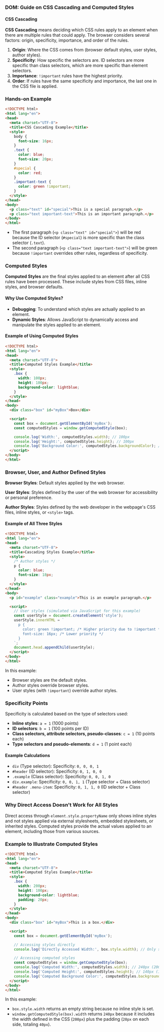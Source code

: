 ### DOM: Guide on CSS Cascading and Computed Styles 

#### CSS Cascading

**CSS Cascading** means deciding which CSS rules apply to an element when there are multiple rules that could apply. The browser considers several factors: origin, specificity, importance, and order of the rules.

1. **Origin**: Where the CSS comes from (browser default styles, user styles, author styles).
2. **Specificity**: How specific the selectors are. ID selectors are more specific than class selectors, which are more specific than element selectors.
3. **Importance**: `!important` rules have the highest priority.
4. **Order**: If rules have the same specificity and importance, the last one in the CSS file is applied.

### Hands-on Example

```html
<!DOCTYPE html>
<html lang="en">
<head>
  <meta charset="UTF-8">
  <title>CSS Cascading Example</title>
  <style>
    body {
      font-size: 16px;
    }
    .text {
      color: blue;
      font-size: 20px;
    }
    #special {
      color: red;
    }
    .important-text {
      color: green !important;
    }
  </style>
</head>
<body>
  <p class="text" id="special">This is a special paragraph.</p>
  <p class="text important-text">This is an important paragraph.</p>
</body>
</html>
```

- The first paragraph (`<p class="text" id="special">`) will be red because the ID selector (`#special`) is more specific than the class selector (`.text`).
- The second paragraph (`<p class="text important-text">`) will be green because `!important` overrides other rules, regardless of specificity.

### Computed Styles

**Computed Styles** are the final styles applied to an element after all CSS rules have been processed. These include styles from CSS files, inline styles, and browser defaults.

#### Why Use Computed Styles?

- **Debugging**: To understand which styles are actually applied to an element.
- **Dynamic Styles**: Allows JavaScript to dynamically access and manipulate the styles applied to an element.

#### Example of Using Computed Styles

```html
<!DOCTYPE html>
<html lang="en">
<head>
  <meta charset="UTF-8">
  <title>Computed Styles Example</title>
  <style>
    .box {
      width: 100px;
      height: 100px;
      background-color: lightblue;
    }
  </style>
</head>
<body>
  <div class="box" id="myBox">Box</div>

  <script>
    const box = document.getElementById('myBox');
    const computedStyles = window.getComputedStyle(box);

    console.log('Width:', computedStyles.width); // 100px
    console.log('Height:', computedStyles.height); // 100px
    console.log('Background Color:', computedStyles.backgroundColor); // lightblue
  </script>
</body>
</html>
```

### Browser, User, and Author Defined Styles

**Browser Styles**: Default styles applied by the web browser.

**User Styles**: Styles defined by the user of the web browser for accessibility or personal preference.

**Author Styles**: Styles defined by the web developer in the webpage's CSS files, inline styles, or `<style>` tags.

#### Example of All Three Styles

```html
<!DOCTYPE html>
<html lang="en">
<head>
  <meta charset="UTF-8">
  <title>Cascading Styles Example</title>
  <style>
    /* Author styles */
    p {
      color: blue;
      font-size: 18px;
    }
  </style>
</head>
<body>
  <p id="example" class="example">This is an example paragraph.</p>

  <script>
    // User styles (simulated via JavaScript for this example)
    const userStyle = document.createElement('style');
    userStyle.innerHTML = `
      p {
        color: green !important; /* Higher priority due to !important */
        font-size: 16px; /* Lower priority */
      }
    `;
    document.head.appendChild(userStyle);
  </script>
</body>
</html>
```

In this example:
- Browser styles are the default styles.
- Author styles override browser styles.
- User styles (with `!important`) override author styles.

### Specificity Points

Specificity is calculated based on the type of selectors used:
- **Inline styles**: `a = 1` (1000 points)
- **ID selectors**: `b = 1` (100 points per ID)
- **Class selectors, attribute selectors, pseudo-classes**: `c = 1` (10 points each)
- **Type selectors and pseudo-elements**: `d = 1` (1 point each)

#### Example Calculations

- `div` (Type selector): Specificity: `0, 0, 0, 1`
- `#header` (ID selector): Specificity: `0, 1, 0, 0`
- `.example` (Class selector): Specificity: `0, 0, 1, 0`
- `div.example`: Specificity: `0, 0, 1, 1` (Type selector + Class selector)
- `#header .menu-item`: Specificity: `0, 1, 1, 0` (ID selector + Class selector)

### Why Direct Access Doesn't Work for All Styles

Direct access through `element.style.propertyName` only shows inline styles and not styles applied via external stylesheets, embedded stylesheets, or inherited styles. Computed styles provide the actual values applied to an element, including those from various sources.

### Example to Illustrate Computed Styles

```html
<!DOCTYPE html>
<html lang="en">
<head>
  <meta charset="UTF-8">
  <title>Computed Styles Example</title>
  <style>
    .box {
      width: 200px;
      height: 100px;
      background-color: lightblue;
      padding: 20px;
    }
  </style>
</head>
<body>
  <div class="box" id="myBox">This is a box.</div>

  <script>
    const box = document.getElementById('myBox');

    // Accessing styles directly
    console.log('Directly Accessed Width:', box.style.width); // Only shows inline style, empty here

    // Accessing computed styles
    const computedStyles = window.getComputedStyle(box);
    console.log('Computed Width:', computedStyles.width); // 240px (200px width + 40px padding)
    console.log('Computed Height:', computedStyles.height); // 140px (100px height + 40px padding)
    console.log('Computed Background Color:', computedStyles.backgroundColor); // lightblue
  </script>
</body>
</html>
```

In this example:
- `box.style.width` returns an empty string because no inline style is set.
- `window.getComputedStyle(box).width` returns `240px` because it includes the width defined in the CSS (`200px`) plus the padding (`20px` on each side, totaling `40px`).

